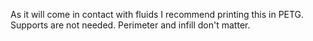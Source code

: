 As it will come in contact with fluids I recommend printing this in PETG.
Supports are not needed. Perimeter and infill don't matter.
